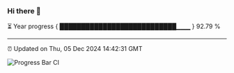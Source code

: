 ### Hi there 👋

⏳ Year progress { ███████████████████████████▁▁▁ } 92.79 %

---

⏰ Updated on Thu, 05 Dec 2024 14:42:31 GMT

![Progress Bar CI](https://github.com/IshwaranRudhara/GIT-ACTION/workflows/Progress%20Bar%20CI/badge.svg)
